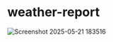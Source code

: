 # weather-report



![Screenshot 2025-05-21 183516](https://github.com/user-attachments/assets/7924a6be-d224-4bc1-ba9d-f97010a14ac7)



